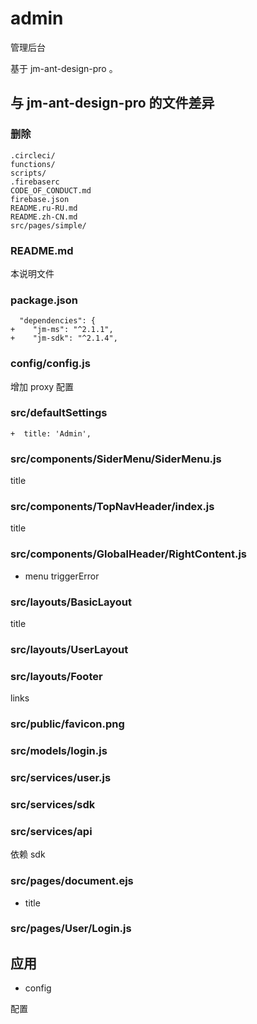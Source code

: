 # admin

管理后台

基于 jm-ant-design-pro 。

## 与 jm-ant-design-pro 的文件差异

### 删除

```
.circleci/
functions/
scripts/
.firebaserc
CODE_OF_CONDUCT.md
firebase.json
README.ru-RU.md
README.zh-CN.md
src/pages/simple/

```

### README.md

本说明文件

### package.json

```
  "dependencies": {
+    "jm-ms": "^2.1.1",
+    "jm-sdk": "^2.1.4",

```
### config/config.js

增加 proxy 配置

### src/defaultSettings
```
+  title: 'Admin',
```
 
### src/components/SiderMenu/SiderMenu.js
title

### src/components/TopNavHeader/index.js
title

### src/components/GlobalHeader/RightContent.js
- menu triggerError

### src/layouts/BasicLayout
title

### src/layouts/UserLayout

### src/layouts/Footer
links

### src/public/favicon.png

### src/models/login.js

### src/services/user.js

### src/services/sdk

### src/services/api

依赖 sdk

### src/pages/document.ejs
- title

### src/pages/User/Login.js

## 应用

- config

配置
 
